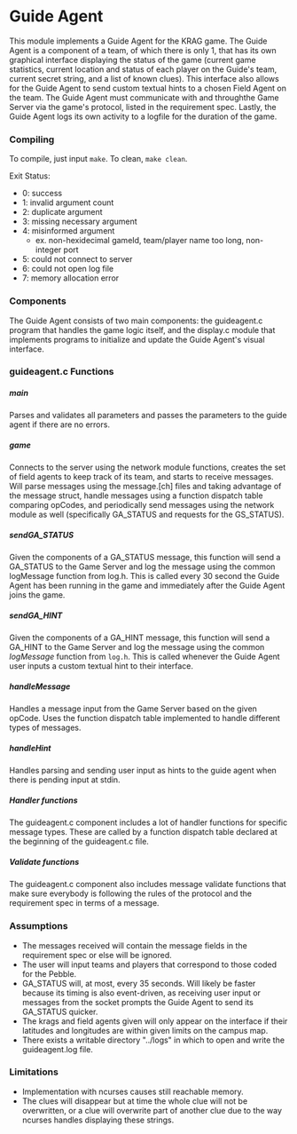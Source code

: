 # Guide Agent

This module implements a Guide Agent for the KRAG game. The Guide Agent
is a component of a team, of which there is only 1, that has its own graphical
interface displaying the status of the game (current game statistics, current 
location and status of each player on the Guide's team, current secret string, 
and a list of known clues). This interface also allows for the Guide Agent to 
send custom textual hints to a chosen Field Agent on the team. The Guide Agent
must communicate with and throughthe Game Server via the game's protocol, 
listed in the requirement spec. Lastly, the Guide Agent logs its own activity
to a logfile for the duration of the game. 

### Compiling

To compile, just input `make`.
To clean, `make clean`.

Exit Status:

* 0: success
* 1: invalid argument count
* 2: duplicate argument
* 3: missing necessary argument
* 4: misinformed argument
	* ex. non-hexidecimal gameId, team/player name too long, non-integer port
* 5: could not connect to server
* 6: could not open log file
* 7: memory allocation error

### Components

The Guide Agent consists of two main components: the guideagent.c program that
handles the game logic itself, and the display.c module that implements
programs to initialize and update the Guide Agent's visual interface.

### guideagent.c Functions

##### main

Parses and validates all parameters and passes the parameters to the guide agent
if there are no errors.

##### game

Connects to the server using the network module functions, creates the set of 
field agents to keep track of its team, and starts to receive messages.
Will parse messages using the message.[ch] files and taking advantage of the
message struct, handle messages using a function dispatch table comparing 
opCodes, and periodically send messages using the network module as well
(specifically GA_STATUS and requests for the GS_STATUS).

##### sendGA_STATUS

Given the components of a GA\_STATUS message, this function will send a 
GA\_STATUS to the Game Server and log the message using the common
logMessage function from log.h. This is called every 30 second the Guide Agent has 
been running in the game and immediately after the Guide Agent joins the game.

##### sendGA_HINT

Given the components of a GA_HINT message, this function will send a GA\_HINT
to the Game Server and log the message using the common _logMessage_ function
from `log.h`. This is called whenever the Guide Agent user inputs a custom
textual hint to their interface.

##### handleMessage

Handles a message input from the Game Server based on the given opCode. Uses
the function dispatch table implemented to handle different types of messages.

##### handleHint

Handles parsing and sending user input as hints to the guide agent when there
is pending input at stdin.

##### Handler functions

The guideagent.c component includes a lot of handler functions for specific
message types. These are called by a function dispatch table declared at the 
beginning of the guideagent.c file.

##### Validate functions

The guideagent.c component also includes message validate functions that 
make sure everybody is following the rules of the protocol and the requirement
spec in terms of a message.

### Assumptions

* The messages received will contain the message fields in the requirement spec
	or else will be ignored.
* The user will input teams and players that correspond to those coded for the 
	Pebble.
* GA_STATUS will, at most, every 35 seconds. Will likely be faster because its
	timing is also event-driven, as receiving user input or messages from the 
	socket prompts the Guide Agent to send its GA_STATUS quicker.
* The krags and field agents given will only appear on the interface if their
	latitudes and longitudes are within given limits on the campus map.
* There exists a writable directory "../logs" in which to open and write the 
	guideagent.log file.

### Limitations

* Implementation with ncurses causes still reachable memory.
* The clues will disappear but at time the whole clue will not be overwritten,
	or a clue will overwrite part of another clue due to the way ncurses 
	handles displaying these strings.